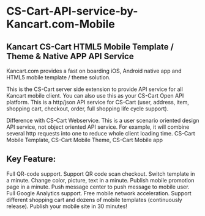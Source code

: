 CS-Cart-API-service-by-Kancart.com-Mobile
=========================================

Kancart CS-Cart HTML5 Mobile Template / Theme & Native APP API Service
-----------------------------------------
Kancart.com provides a fast on boarding iOS, Android native app and HTML5 mobile template / theme solution.

This is the CS-Cart server side extension to provide API service for all Kancart mobile client. You can also use this as your CS-Cart Open API platform. This is a http/json API service for CS-Cart (user, address, item, shopping cart, checkout, order, full shopping life cycle support).

Difference with CS-Cart Webservice. This is a user scenario oriented design API service, not object oriented API service. For example, it will combine several http requests into one to reduce whole client loading time.
CS-Cart Mobile Template, CS-Cart Mobile Theme, CS-Cart Mobile app

Key Feature:
------------
Full QR-code support. Support QR code scan checkout.
Switch template in a minute. Change color, picture, text in a minute.
Publish mobile promotion page in a minute.
Push message center to push message to mobile user.
Full Google Analytics support.
Free mobile network acceleration.
Support different shopping cart and dozens of mobile templates (continuously release).
Publish your mobile site in 30 minutes!
